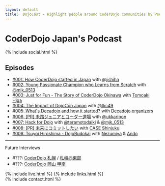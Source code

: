 ```yaml
---
layout: default
title:  DojoCast - Highlight people around CoderDojo communities by Podcast
---
```


# CoderDojo Japan's Podcast

{% include social.html %}
 
## Episodes

- [#001: How CoderDojo started in Japan](/1) with [@jishiha](https://twitter.com/jishiha)
- [#002: Young Passionate Champion who Learns from Scratch](/2) with [@mjk_0513](https://twitter.com/mjk_0513)
- [#003: Just for Fun - The Story of CoderDojo Okinawa](/3) with [Tomoaki Higa](https://www.facebook.com/tomoakihjiji)
- [#004: The Impact of DojoCon Japan](/4) with [@tkc49](https://twitter.com/tkc49)
- [#005: What's Decadojo and how it started?](/5) with [Decadojo organizers](https://peraichi.com/landing_pages/view/decadojo)
- [#006: [PR] 未踏ジュニアとコーダー道場](/6) with <a href="https://twitter.com/ukkaripon">@ukkaripon</a>
- [#007: Hack for Dojo](/7) with [@teramotodaiki](https://twitter.com/teramotodaiki) & [@mjk_0513](https://twitter.com/mjk_0513)
- [#008: [PR] 未来にコミットしたい](/8) with [CASE Shinjuku](https://case-shinjuku.com/)
- [#009: Tsuyoi Hiroshima - DojoBudokai](/9) with [Nezumiya](https://www.facebook.com/masanori.nezumiya) & [Ando](https://www.facebook.com/ando.mitsuaki)


---------------------------

Future Interviews

- #???: [CoderDojo 札幌](http://coderdojo-sapporo.jp/) / [札幌@東部](https://coderdojo-sapporo-east.connpass.com/)
- #???: [CoderDojo 岡山 甲南](http://coderdojo-konan.media-interesting.info/)

{% include live.html %}
{% include links.html %}
<br />
{% include contact.html %}
<br />

